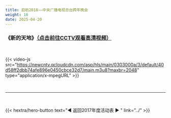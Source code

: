 ```yaml
---
title: 启航2018——中央广播电视总台跨年晚会
weight: 16
date: 2025-04-20
---
```


### 《新的天地》[（点击前往CCTV观看高清视频）](https://tv.cctv.com/2017/12/31/VIDENsnBIRZOwj24bUBj5KYK171231.shtml)

<br>

{{< video-js src="https://newcntv.qcloudcdn.com/asp/hls/main/0303000a/3/default/40d58ff2dbb74afe896e0450cbce32d7/main.m3u8?maxbr=2048" type="application/x-mpegURL" >}}


<br>
<hr>
<br>

{{< hextra/hero-button text="◀ 返回2017年度活动表 ▶ " link="../" >}}